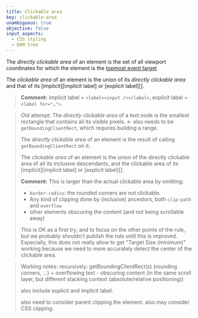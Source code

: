 ```yaml
---
title: Clickable area
key: clickable-area
unambiguous: true
objective: false
input_aspects:
  - CSS styling
  - DOM tree
---
```


The _directly clickable area_ of an element is the set of all viewport coordinates for which the element is the [topmost event target][]

The _clickable area_ of an element is the union of its _directly clickable area_ and that of its [implicit][implicit label] or [explicit label][].

> **Comment:** implicit label = `<label><input /></label>`, explicit label = `<label for="…">`.

> Old attempt:
> The _directly clickable area_ of a text node is the smallest rectangle that contains all its visible pixels. <- also needs to be `getBoundingClientRect`, which requires building a range.
>
> The _directly clickable area_ of an element is the result of calling `getBoundingClientRect` on it.
>
> The _clickable area_ of an element is the union of the directly clickable area of all its inclusive descendants, and the clickable area of its [implicit][implicit label] or [explicit label][].
>
> **Comment:** This is larger than the actual clickable area by omitting:
>
> - `border-radius`: the rounded corners are not clickable.
> - Any kind of clipping done by (inclusive) ancestors, both `clip-path` and `overflow`
> - other elements obscuring the content (and not being scrollable away)
>
> This is OK as a first try, and to focus on the other points of the rule, but we probably shouldn't publish the rule until this is improved. Especially, this does not really allow to get "Target Size (minimum)" working because we need to more accurately detect the center of the clickable area.

> Working notes:
> recursively: getBoundingClientRect(s) (rounding corners, ...) + overflowing text - obscuring content (in the same scroll layer, but different stacking context (absolute/relative positioning))
>
> also include explicit and implicit label.
>
> also need to consider parent clipping the element.
> also may consider CSS clipping.

[topmost event target]: https://w3c.github.io/uievents/#topmost-event-target 'CSS definition of Topmost Event Target'
